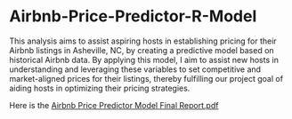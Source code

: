 # Airbnb-Price-Predictor-R-Model
This analysis aims to assist aspiring hosts in establishing pricing for their Airbnb listings in Asheville, NC, by creating a predictive model based on historical Airbnb data. By applying this model, I aim to assist new hosts in understanding and leveraging these variables to set competitive and market-aligned prices for their listings, thereby fulfilling our project goal of aiding hosts in optimizing their pricing strategies.

Here is the [Airbnb Price Predictor Model Final Report.pdf]([https://github.com/tinayiluo0322/Airbnb-Price-Predictor-R-Model/blob/main/Airbnb%20Price%20Predictor%20Model%20Final%20Report.pdf](https://github.com/tinayiluo0322/Airbnb-Price-Predictor-R-Model/blob/main/Airbnb_Price_Predictor_Model.pdf)https://github.com/tinayiluo0322/Airbnb-Price-Predictor-R-Model/blob/main/Airbnb_Price_Predictor_Model.pdf)

